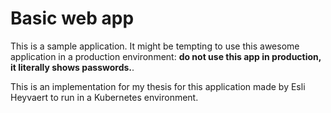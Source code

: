 # Basic web app

This is a sample application. It might be tempting to use this awesome application in a production environment: **do not use this app in production, it literally shows passwords.**.

This is an implementation for my thesis for this application made by Esli Heyvaert to run in a Kubernetes environment.

